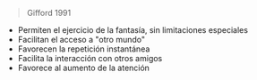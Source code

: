 >Gifford 1991
- Permiten el ejercicio de la fantasía, sin limitaciones especiales
- Facilitan el acceso a "otro mundo"
- Favorecen la repetición instantánea
- Facilita la interacción con otros amigos
- Favorece al aumento de la atención